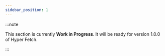 ```yaml
---
sidebar_position: 1
---
```


:::note

This section is currently **Work in Progress**. It will be ready for version 1.0.0 of Hyper Fetch.

:::

<!-- ## General Flow

## Props

- `baseUrl`(\*): string -
- `options`: ClientOptions - options for a fetching client. By default, it refers to the implemented XHR Client that
  fulfills the basic `XMLHttpRequest` interface.
- `cache`: Cache - cache. # TODO -> here we should link to the cache page and explain all the cache intricacies along
  with the possibility for changing the storage.
- `manager`: Manager - responsible for offline/online state management + focus/blur
- `fetchQueue`: FetchQueue - fetching queue
- `submitQueue`: - queue - submit queue

## Available Methods

- `setClient` - allows for setting own fetching client
- `onError` - setting callback that happens in case of any request error. # TODO -> example with connecting sentry
- `onRequest`- allows for setting _multiple_ callbacks that happen before sending a request.
  - TODO -> example with separate header modification and data modification.
  - TODO -> example with automatic header authentication for all requests.
- `onResponse` - allows for setting _multiple_ callbacks that happen after sending a request.
- `clear` - clears all the listeners, queues and storages. Mainly used for tests.
- `create` - indicates that the builder setup is _complete_. Returns the `Command`.
  - TODO -> Explain the meaning and reason of "complete" .

## TODOS and examples

- TODO - subsection for Builder -> providing own client (other than XHR) + options
- TODO - subsection for Builder -> providing own cache.
- TODO - subsection for Builder -> section for providing own Manager implementation.
- TODO - subsection for Builder -> section for providing own queues implementation. -->

